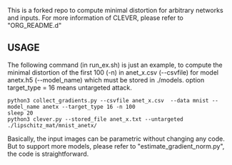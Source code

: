 This is a forked repo to compute minimal distortion for arbitrary networks and inputs. For more information of CLEVER, please refer to "ORG_README.d"

USAGE
---------------
The following command (in run_ex.sh) is just an example, to compute the minimal distortion of the first 100 (-n) in anet_x.csv (--csvfile) for model anetx.h5 (--model_name) which must be stored in
./models. option target_type = 16 means untargeted attack.

```
python3 collect_gradients.py --csvfile anet_x.csv  --data mnist --model_name anetx --target_type 16 -n 100
sleep 20
python3 clever.py --stored_file anet_x.txt --untargeted ./lipschitz_mat/mnist_anetx/
```

Basically, the input images can be parametric without changing any code. But to support more models, please refer to "estimate_gradient_norm.py", the code is straightforward.
